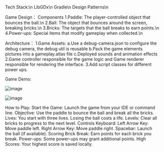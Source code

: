 Tech Stack:\n
LibGDx\n
Gradle\n
Design Patterns\n

Game Design：
Components
1.Paddle: The player-controlled object that bounces the ball.\n
2.Ball: The object that bounces around the screen, breaking bricks.\n
3.Bricks: The targets that the ball breaks to earn points.\n
4.Power-ups: Special items that modify gameplay when collected.\n

Architecture：
1.Game Assets:
  a.Use a debug-camera.json to configure the debug camera, the debug util is reusable
  b.Pack the game elements pictures into a gameplay.atlas file
  c.Deployed sounds and animation effects
2.Game controller responsible for the game logic and Game renderer responsible for rendering the interface.
3.Add script classes for different power ups.



Game Demo:

![image](https://github.com/capet1brasidas/BrickBreakerGame/assets/141989335/3efbe4d0-ed27-49e4-ad69-96f128fc80a3)

![image](https://github.com/capet1brasidas/BrickBreakerGame/assets/141989335/ae9dca2a-e4e4-4a79-8a1b-799936af5ffb)



How to Play:
Start the Game: Launch the game from your IDE or command line.
Objective: Use the paddle to bounce the ball and break all the bricks.
Lives: You start with three lives. Losing the ball costs a life.
Levels: Clear all bricks to progress to the next level.
Controls
Keyboard:
Left Arrow Key: Move paddle left.
Right Arrow Key: Move paddle right.
Spacebar: Launch the ball (if available).
Scoring
Brick Break: Earn points for each brick you break.
Power-ups: Some power-ups may grant additional points.
High Scores: Your highest score is saved locally.

